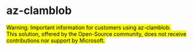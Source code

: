 # az-clamblob  


 <mark>Warning: Important information for customers using az-clamblob.</b> <br />
 This solution, offered by the Open-Source community, does not receive contributions nor support by Microsoft.</mark>
